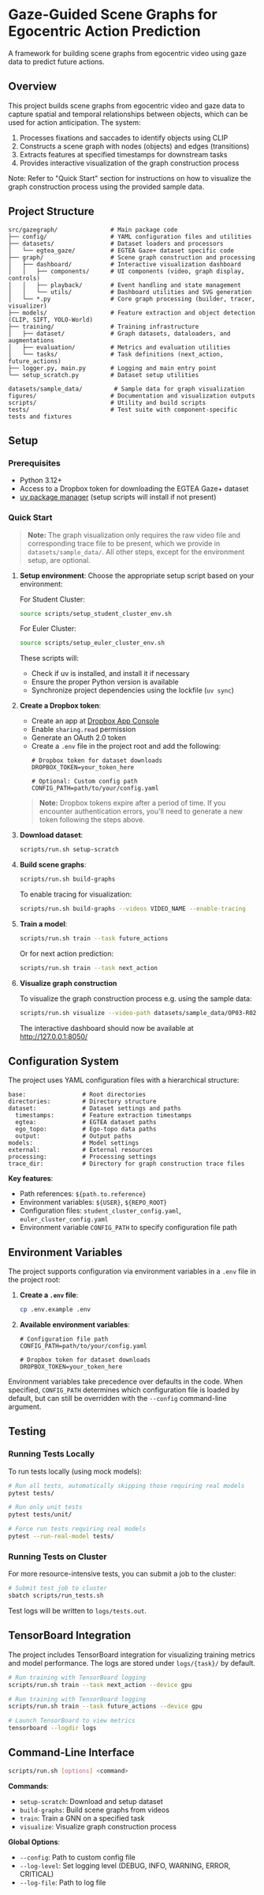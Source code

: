 # Gaze-Guided Scene Graphs for Egocentric Action Prediction

A framework for building scene graphs from egocentric video using gaze data to predict future actions.

## Overview

This project builds scene graphs from egocentric video and gaze data to capture spatial and temporal relationships between objects, which can be used for action anticipation. The system:

1. Processes fixations and saccades to identify objects using CLIP
2. Constructs a scene graph with nodes (objects) and edges (transitions)
3. Extracts features at specified timestamps for downstream tasks
4. Provides interactive visualization of the graph construction process

Note: Refer to "Quick Start" section for instructions on how to visualize the graph construction process using the provided sample data.

## Project Structure

```
src/gazegraph/               # Main package code
├── config/                  # YAML configuration files and utilities
├── datasets/                # Dataset loaders and processors
│   └── egtea_gaze/          # EGTEA Gaze+ dataset specific code
├── graph/                   # Scene graph construction and processing
│   ├── dashboard/           # Interactive visualization dashboard
│   │   ├── components/      # UI components (video, graph display, controls)
│   │   ├── playback/        # Event handling and state management
│   │   └── utils/           # Dashboard utilities and SVG generation
│   └── *.py                 # Core graph processing (builder, tracer, visualizer)
├── models/                  # Feature extraction and object detection (CLIP, SIFT, YOLO-World)
├── training/                # Training infrastructure
│   ├── dataset/             # Graph datasets, dataloaders, and augmentations
│   ├── evaluation/          # Metrics and evaluation utilities
│   └── tasks/               # Task definitions (next_action, future_actions)
├── logger.py, main.py       # Logging and main entry point
└── setup_scratch.py         # Dataset setup utilities

datasets/sample_data/         # Sample data for graph visualization
figures/                     # Documentation and visualization outputs
scripts/                     # Utility and build scripts  
tests/                       # Test suite with component-specific tests and fixtures
```

## Setup

### Prerequisites

- Python 3.12+
- Access to a Dropbox token for downloading the EGTEA Gaze+ dataset
- [uv package manager](https://astral.sh/uv) (setup scripts will install if not present)

### Quick Start

> **Note:** The graph visualization only requires the raw video file and corresponding trace file to be present, which we provide in `datasets/sample_data/`. All other steps, except for the environment setup, are optional.


1. **Setup environment**:
   Choose the appropriate setup script based on your environment:
   
   For Student Cluster:
   ```bash
   source scripts/setup_student_cluster_env.sh
   ```
   
   For Euler Cluster:
   ```bash
   source scripts/setup_euler_cluster_env.sh
   ```

   These scripts will:
   - Check if uv is installed, and install it if necessary
   - Ensure the proper Python version is available
   - Synchronize project dependencies using the lockfile (`uv sync`)

2. **Create a Dropbox token**:
   - Create an app at [Dropbox App Console](https://www.dropbox.com/developers/apps/)
   - Enable `sharing.read` permission
   - Generate an OAuth 2.0 token
   - Create a `.env` file in the project root and add the following: 
     ```
     # Dropbox token for dataset downloads
     DROPBOX_TOKEN=your_token_here
     
     # Optional: Custom config path
     CONFIG_PATH=path/to/your/config.yaml
     ```
   
   > **Note:** Dropbox tokens expire after a period of time. If you encounter authentication errors, you'll need to generate a new token following the steps above.

3. **Download dataset**:
   ```bash
   scripts/run.sh setup-scratch
   ```

4. **Build scene graphs**:
   ```bash
   scripts/run.sh build-graphs
   ```
   
   To enable tracing for visualization:
   ```bash
   scripts/run.sh build-graphs --videos VIDEO_NAME --enable-tracing
   ```

5. **Train a model**:
   ```bash
   scripts/run.sh train --task future_actions
   ```
   
   Or for next action prediction:
   ```bash
   scripts/run.sh train --task next_action
   ```

6. **Visualize graph construction**

   To visualize the graph construction process e.g. using the sample data:
   ```bash
   scripts/run.sh visualize --video-path datasets/sample_data/OP03-R02-TurkeySandwich.mp4 --trace-path datasets/sample_data/OP03-R02-TurkeySandwich_trace.jsonl
   ```

   The interactive dashboard should now be available at http://127.0.0.1:8050/
   

## Configuration System

The project uses YAML configuration files with a hierarchical structure:

```
base:                # Root directories
directories:         # Directory structure
dataset:             # Dataset settings and paths
  timestamps:        # Feature extraction timestamps
  egtea:             # EGTEA dataset paths
  ego_topo:          # Ego-topo data paths
  output:            # Output paths
models:              # Model settings
external:            # External resources
processing:          # Processing settings
trace_dir:           # Directory for graph construction trace files
```

**Key features**:
- Path references: `${path.to.reference}`
- Environment variables: `${USER}`, `${REPO_ROOT}`
- Configuration files: `student_cluster_config.yaml`, `euler_cluster_config.yaml`
- Environment variable `CONFIG_PATH` to specify configuration file path

## Environment Variables

The project supports configuration via environment variables in a `.env` file in the project root:

1. **Create a `.env` file**:
   ```bash
   cp .env.example .env
   ```

2. **Available environment variables**:
   ```
   # Configuration file path
   CONFIG_PATH=path/to/your/config.yaml
   
   # Dropbox token for dataset downloads
   DROPBOX_TOKEN=your_token_here
   ```

Environment variables take precedence over defaults in the code. When specified, `CONFIG_PATH` 
determines which configuration file is loaded by default, but can still be overridden with the
`--config` command-line argument.

## Testing

### Running Tests Locally

To run tests locally (using mock models):

```bash
# Run all tests, automatically skipping those requiring real models
pytest tests/

# Run only unit tests
pytest tests/unit/

# Force run tests requiring real models
pytest --run-real-model tests/
```

### Running Tests on Cluster

For more resource-intensive tests, you can submit a job to the cluster:

```bash
# Submit test job to cluster
sbatch scripts/run_tests.sh
```

Test logs will be written to `logs/tests.out`.

## TensorBoard Integration

The project includes TensorBoard integration for visualizing training metrics and model performance. The logs are stored under `logs/{task}/` by default.

```bash
# Run training with TensorBoard logging
scripts/run.sh train --task next_action --device gpu

# Run training with TensorBoard logging
scripts/run.sh train --task future_actions --device gpu

# Launch TensorBoard to view metrics
tensorboard --logdir logs
```

## Command-Line Interface

```bash
scripts/run.sh [options] <command>
```

**Commands**:
- `setup-scratch`: Download and setup dataset
- `build-graphs`: Build scene graphs from videos
- `train`: Train a GNN on a specified task
- `visualize`: Visualize graph construction process

**Global Options**:
- `--config`: Path to custom config file
- `--log-level`: Set logging level (DEBUG, INFO, WARNING, ERROR, CRITICAL)
- `--log-file`: Path to log file
